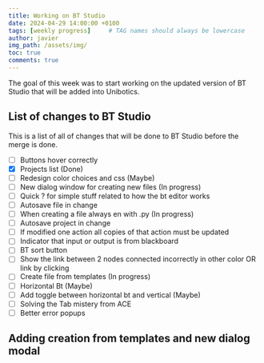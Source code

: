 ```yaml
---
title: Working on BT Studio
date: 2024-04-29 14:00:00 +0100
tags: [weekly progress]     # TAG names should always be lowercase
author: javier
img_path: /assets/img/
toc: true
comments: true
---
```


The goal of this week was to start working on the updated version of BT Studio that will be added into Unibotics.

## List of changes to BT Studio

This is a list of all of changes that will be done to BT Studio before the merge is done.

- [ ] Buttons hover correctly
- [X] Projects list (Done)
- [ ] Redesign color choices and css (Maybe)
- [ ] New dialog window for creating new files (In progress)
- [ ] Quick ? for simple stuff related to how the bt editor works
- [ ] Autosave file in change
- [ ] When creating a file always en with .py (In progress)
- [ ] Autosave project in change
- [ ] If modified one action all copies of that action must be updated
- [ ] Indicator that input or output is from blackboard
- [ ] BT sort button
- [ ] Show the link between 2 nodes connected incorrectly in other color OR link by clicking
- [ ] Create file from templates (In progress)
- [ ] Horizontal Bt (Maybe)
- [ ] Add toggle between horizontal bt and vertical (Maybe)
- [ ] Solving the Tab mistery from ACE
- [ ] Better error popups

## Adding creation from templates and new dialog modal

